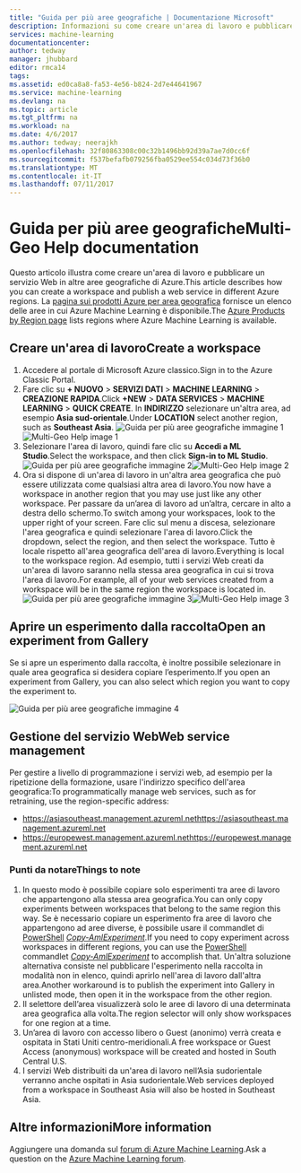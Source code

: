 ```yaml
---
title: "Guida per più aree geografiche | Documentazione Microsoft"
description: Informazioni su come creare un'area di lavoro e pubblicare un servizio web in un'area di Azure diversa da quella degli Stati Uniti centro meridionali (SCUS).
services: machine-learning
documentationcenter: 
author: tedway
manager: jhubbard
editor: rmca14
tags: 
ms.assetid: ed0ca8a8-fa53-4e56-b824-2d7e44641967
ms.service: machine-learning
ms.devlang: na
ms.topic: article
ms.tgt_pltfrm: na
ms.workload: na
ms.date: 4/6/2017
ms.author: tedway; neerajkh
ms.openlocfilehash: 32f80863308c00c32b1496bb92d39a7ae7d0cc6f
ms.sourcegitcommit: f537befafb079256fba0529ee554c034d73f36b0
ms.translationtype: MT
ms.contentlocale: it-IT
ms.lasthandoff: 07/11/2017
---
```

# <a name="multi-geo-help-documentation"></a><span data-ttu-id="27d33-103">Guida per più aree geografiche</span><span class="sxs-lookup"><span data-stu-id="27d33-103">Multi-Geo Help documentation</span></span>
<span data-ttu-id="27d33-104">Questo articolo illustra come creare un'area di lavoro e pubblicare un servizio Web in altre aree geografiche di Azure.</span><span class="sxs-lookup"><span data-stu-id="27d33-104">This article describes how you can create a workspace and publish a web service in different Azure regions.</span></span>  <span data-ttu-id="27d33-105">La [pagina sui prodotti Azure per area geografica](https://azure.microsoft.com/en-us/regions/services/) fornisce un elenco delle aree in cui Azure Machine Learning è disponibile.</span><span class="sxs-lookup"><span data-stu-id="27d33-105">The [Azure Products by Region page](https://azure.microsoft.com/en-us/regions/services/) lists regions where Azure Machine Learning is available.</span></span>

## <a name="create-a-workspace"></a><span data-ttu-id="27d33-106">Creare un'area di lavoro</span><span class="sxs-lookup"><span data-stu-id="27d33-106">Create a workspace</span></span>
1. <span data-ttu-id="27d33-107">Accedere al portale di Microsoft Azure classico.</span><span class="sxs-lookup"><span data-stu-id="27d33-107">Sign in to the Azure Classic Portal.</span></span>
2. <span data-ttu-id="27d33-108">Fare clic su **+ NUOVO** > **SERVIZI DATI** > **MACHINE LEARNING** > **CREAZIONE RAPIDA**.</span><span class="sxs-lookup"><span data-stu-id="27d33-108">Click **+NEW** > **DATA SERVICES** > **MACHINE LEARNING** > **QUICK CREATE**.</span></span>  <span data-ttu-id="27d33-109">In **INDIRIZZO** selezionare un'altra area, ad esempio **Asia sud-orientale**.</span><span class="sxs-lookup"><span data-stu-id="27d33-109">Under **LOCATION** select another region, such as **Southeast Asia**.</span></span>
   <span data-ttu-id="27d33-110">![Guida per più aree geografiche immagine 1][1]</span><span class="sxs-lookup"><span data-stu-id="27d33-110">![Multi-Geo Help image 1][1]</span></span>
3. <span data-ttu-id="27d33-111">Selezionare l'area di lavoro, quindi fare clic su **Accedi a ML Studio**.</span><span class="sxs-lookup"><span data-stu-id="27d33-111">Select the workspace, and then click **Sign-in to ML Studio**.</span></span>
   <span data-ttu-id="27d33-112">![Guida per più aree geografiche immagine 2][2]</span><span class="sxs-lookup"><span data-stu-id="27d33-112">![Multi-Geo Help image 2][2]</span></span>
4. <span data-ttu-id="27d33-113">Ora si dispone di un'area di lavoro in un'altra area geografica che può essere utilizzata come qualsiasi altra area di lavoro.</span><span class="sxs-lookup"><span data-stu-id="27d33-113">You now have a workspace in another region that you may use just like any other workspace.</span></span> <span data-ttu-id="27d33-114">Per passare da un’area di lavoro ad un’altra, cercare in alto a destra dello schermo.</span><span class="sxs-lookup"><span data-stu-id="27d33-114">To switch among your workspaces, look to the upper right of your screen.</span></span> <span data-ttu-id="27d33-115">Fare clic sul menu a discesa, selezionare l'area geografica e quindi selezionare l'area di lavoro.</span><span class="sxs-lookup"><span data-stu-id="27d33-115">Click the dropdown, select the region, and then select the workspace.</span></span> <span data-ttu-id="27d33-116">Tutto è locale rispetto all'area geografica dell'area di lavoro.</span><span class="sxs-lookup"><span data-stu-id="27d33-116">Everything is local to the workspace region.</span></span>  <span data-ttu-id="27d33-117">Ad esempio, tutti i servizi Web creati da un'area di lavoro saranno nella stessa area geografica in cui si trova l'area di lavoro.</span><span class="sxs-lookup"><span data-stu-id="27d33-117">For example, all of your web services created from a workspace will be in the same region the workspace is located in.</span></span>
   <span data-ttu-id="27d33-118">![Guida per più aree geografiche immagine 3][3]</span><span class="sxs-lookup"><span data-stu-id="27d33-118">![Multi-Geo Help image 3][3]</span></span>

## <a name="open-an-experiment-from-gallery"></a><span data-ttu-id="27d33-119">Aprire un esperimento dalla raccolta</span><span class="sxs-lookup"><span data-stu-id="27d33-119">Open an experiment from Gallery</span></span>
<span data-ttu-id="27d33-120">Se si apre un esperimento dalla raccolta, è inoltre possibile selezionare in quale area geografica si desidera copiare l’esperimento.</span><span class="sxs-lookup"><span data-stu-id="27d33-120">If you open an experiment from Gallery, you can also select which region you want to copy the experiment to.</span></span>

![Guida per più aree geografiche immagine 4][4a]

## <a name="web-service-management"></a><span data-ttu-id="27d33-122">Gestione del servizio Web</span><span class="sxs-lookup"><span data-stu-id="27d33-122">Web service management</span></span>
<span data-ttu-id="27d33-123">Per gestire a livello di programmazione i servizi web, ad esempio per la ripetizione della formazione, usare l'indirizzo specifico dell'area geografica:</span><span class="sxs-lookup"><span data-stu-id="27d33-123">To programmatically manage web services, such as for retraining, use the region-specific address:</span></span>

* <span data-ttu-id="27d33-124">https://asiasoutheast.management.azureml.net</span><span class="sxs-lookup"><span data-stu-id="27d33-124">https://asiasoutheast.management.azureml.net</span></span>
* <span data-ttu-id="27d33-125">https://europewest.management.azureml.net</span><span class="sxs-lookup"><span data-stu-id="27d33-125">https://europewest.management.azureml.net</span></span>

### <a name="things-to-note"></a><span data-ttu-id="27d33-126">Punti da notare</span><span class="sxs-lookup"><span data-stu-id="27d33-126">Things to note</span></span>
1. <span data-ttu-id="27d33-127">In questo modo è possibile copiare solo esperimenti tra aree di lavoro che appartengono alla stessa area geografica.</span><span class="sxs-lookup"><span data-stu-id="27d33-127">You can only copy experiments between workspaces that belong to the same region this way.</span></span> <span data-ttu-id="27d33-128">Se è necessario copiare un esperimento fra aree di lavoro che appartengono ad aree diverse, è possibile usare il commandlet di [PowerShell](http://aka.ms/amlps) [*Copy-AmlExperiment*](https://github.com/hning86/azuremlps/blob/master/README.md#copy-amlexperiment).</span><span class="sxs-lookup"><span data-stu-id="27d33-128">If you need to copy experiment across workspaces in different regions, you can use the [PowerShell](http://aka.ms/amlps) commandlet [*Copy-AmlExperiment*](https://github.com/hning86/azuremlps/blob/master/README.md#copy-amlexperiment) to accomplish that.</span></span> <span data-ttu-id="27d33-129">Un'altra soluzione alternativa consiste nel pubblicare l'esperimento nella raccolta in modalità non in elenco, quindi aprirlo nell'area di lavoro dall'altra area.</span><span class="sxs-lookup"><span data-stu-id="27d33-129">Another workaround is to publish the experiment into Gallery in unlisted mode, then open it in the workspace from the other region.</span></span>
2. <span data-ttu-id="27d33-130">Il selettore dell’area visualizzerà solo le aree di lavoro di una determinata area geografica alla volta.</span><span class="sxs-lookup"><span data-stu-id="27d33-130">The region selector will only show workspaces for one region at a time.</span></span>  
3. <span data-ttu-id="27d33-131">Un’area di lavoro con accesso libero o Guest (anonimo) verrà creata e ospitata in Stati Uniti centro-meridionali.</span><span class="sxs-lookup"><span data-stu-id="27d33-131">A free workspace or Guest Access (anonymous) workspace will be created and hosted in South Central U.S.</span></span>  
4. <span data-ttu-id="27d33-132">I servizi Web distribuiti da un'area di lavoro nell’Asia sudorientale verranno anche ospitati in Asia sudorientale.</span><span class="sxs-lookup"><span data-stu-id="27d33-132">Web services deployed from a workspace in Southeast Asia will also be hosted in Southeast Asia.</span></span>  

## <a name="more-information"></a><span data-ttu-id="27d33-133">Altre informazioni</span><span class="sxs-lookup"><span data-stu-id="27d33-133">More information</span></span>
<span data-ttu-id="27d33-134">Aggiungere una domanda sul [forum di Azure Machine Learning](https://social.msdn.microsoft.com/Forums/azure/home?forum=MachineLearning).</span><span class="sxs-lookup"><span data-stu-id="27d33-134">Ask a question on the [Azure Machine Learning forum](https://social.msdn.microsoft.com/Forums/azure/home?forum=MachineLearning).</span></span>

<!--Image references-->
[1]: ./media/machine-learning-multi-geo/multi-geo_1.png
[2]: ./media/machine-learning-multi-geo/multi-geo_2.png
[3]: ./media/machine-learning-multi-geo/multi-geo_3.png
[4a]: ./media/machine-learning-multi-geo/multi-geo_4a.png
